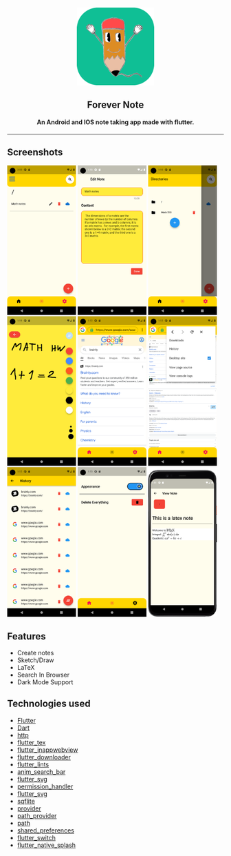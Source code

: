 <p align="center"><img src="./assets/images/note_fill.png" width="180"/></p>

<h2 align="center"><b>Forever Note</b></h2>

<h4 align="center">An Android and IOS note taking app made with flutter.</h4>

<hr/>

## Screenshots

[<img src="assets/images/screenshots/Screenshot1_light.png" width=160>](assets/screenshots/Screenshot1_light.png)
[<img src="assets/images/screenshots/Screenshot2_light.png" width=160>](assets/screenshots/Screenshot2_light.png)
[<img src="assets/images/screenshots/Screenshot3_light.png" width=160>](assets/screenshots/Screenshot3_light.png)
[<img src="assets/images/screenshots/Screenshot7.png" width=160>](assets/screenshots/Screenshot3.png)
[<img src="assets/images/screenshots/Screenshot4_light.png" width=160>](assets/screenshots/Screenshot4_light.png)
[<img src="assets/images/screenshots/Screenshot5_light.png" width=160>](assets/screenshots/Screenshot5_light.png)
[<img src="assets/images/screenshots/Screenshot6_light.png" width=160>](assets/screenshots/Screenshot6_light.png)
[<img src="assets/images/screenshots/Screenshot7_light.png" width=160>](assets/screenshots/Screenshot7_light.png)
[<img src="assets/images/screenshots/Screenshot_Latex.png" width=160>](assets/screenshots/Screenshot_Latex.png)

## Features

- Create notes
- Sketch/Draw
- LaTeX
- Search In Browser
- Dark Mode Support

## Technologies used

- [Flutter](https://docs.flutter.dev/)
- [Dart](https://dart.dev/)
- [http](https://dart.dev/http)
- [flutter_tex](https://pub.dev/packages/flutter_tex)
- [flutter_inappwebview](https://pub.dev/packages/flutter_inappwebview)
- [flutter_downloader](https://pub.dev/packages/flutter_downloader)
- [flutter_lints](https://pub.dev/packages/flutter_lints)
- [anim_search_bar](https://pub.dev/packages/anim_search_bar)
- [flutter_svg](https://pub.dev/packages/flutter_svg)
- [permission_handler](https://pub.dev/packages/permission_handler)
- [flutter_svg](https://pub.dev/packages/flutter_svg)
- [sqflite](https://pub.dev/packages/sqflite)
- [provider](https://pub.dev/packages/provider)
- [path_provider](https://pub.dev/packages/path_provider)
- [path](https://pub.dev/packages/path)
- [shared_preferences](https://pub.dev/packages/shared_preferences)
- [flutter_switch](https://pub.dev/packages/flutter_switch)
- [flutter_native_splash](https://pub.dev/packages/flutter_native_splash)
